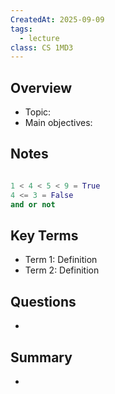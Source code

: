 ```yaml
---
CreatedAt: 2025-09-09
tags:
  - lecture
class: CS 1MD3
---
```

## Overview
- Topic:
- Main objectives:

## Notes
```python

1 < 4 < 5 < 9 = True
4 <= 3 = False
and or not
```


## Key Terms
- Term 1: Definition
- Term 2: Definition

## Questions
- 

## Summary
- 
